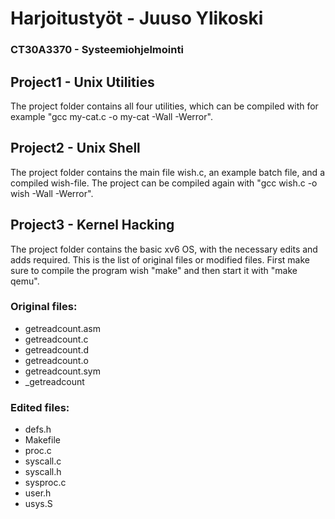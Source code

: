 # Harjoitustyöt - Juuso Ylikoski
### CT30A3370 - Systeemiohjelmointi

## Project1 - Unix Utilities
The project folder contains all four utilities, which can be compiled with for example "gcc my-cat.c -o my-cat -Wall -Werror".

## Project2 - Unix Shell
The project folder contains the main file wish.c, an example batch file, and a compiled wish-file. The project can be compiled again with "gcc wish.c -o wish -Wall -Werror".

## Project3 - Kernel Hacking
The project folder contains the basic xv6 OS, with the necessary edits and adds required.
This is the list of original files or modified files. First make sure to compile the program wish "make" and then start it with "make qemu".
### Original files:
- getreadcount.asm
- getreadcount.c
- getreadcount.d
- getreadcount.o
- getreadcount.sym
- _getreadcount
### Edited files:
- defs.h
- Makefile
- proc.c
- syscall.c
- syscall.h
- sysproc.c
- user.h
- usys.S
